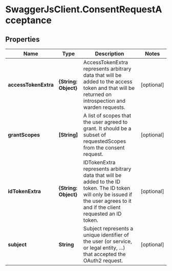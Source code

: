 # SwaggerJsClient.ConsentRequestAcceptance

## Properties
Name | Type | Description | Notes
------------ | ------------- | ------------- | -------------
**accessTokenExtra** | **{String: Object}** | AccessTokenExtra represents arbitrary data that will be added to the access token and that will be returned on introspection and warden requests. | [optional] 
**grantScopes** | **[String]** | A list of scopes that the user agreed to grant. It should be a subset of requestedScopes from the consent request. | [optional] 
**idTokenExtra** | **{String: Object}** | IDTokenExtra represents arbitrary data that will be added to the ID token. The ID token will only be issued if the user agrees to it and if the client requested an ID token. | [optional] 
**subject** | **String** | Subject represents a unique identifier of the user (or service, or legal entity, ...) that accepted the OAuth2 request. | [optional] 


